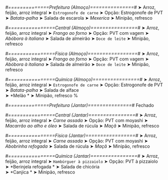
*#==============Prefeitura (Almoço)===============#*
➤ Arroz, feijão, arroz integral
➤ `Estrogonofe de carne`
➤ Opção: Estrogonofe de PVT
➤ *Batata-palha*
➤ Salada de escarola
➤ *Mexerica*
➤ Minipão, refresco

*#================Central (Almoço)================#*
➤ Arroz, feijão, arroz integral
➤ *Frango ao forno*
➤ Opção: PVT com vagem
➤ *Abóbora à italiana*
➤ Salada de almeirão
➤ `Doce de leite`
➤ Minipão, refresco

*#================Física (Almoço)=================#*
➤ Arroz, feijão, arroz integral
➤ *Frango ao forno*
➤ Opção: PVT com vagem
➤ *Abóbora à italiana*
➤ Salada de almeirão
➤ `Doce de leite`
➤ Minipão, refresco

*#================Química (Almoço)================#*
➤ Arroz, feijão, arroz integral
➤ `Estrogonofe de carne`
➤ Opção: Estrogonofe de PVT 
➤ *Batata-palha*
➤ Salada de alface  
➤ *Melão *
➤ Minipão, refresco
%

*#==============Prefeitura (Jantar)===============#*
Fechado

*#================Central (Jantar)================#*
➤ Arroz, feijão, arroz integral
➤ *Carne assada*
➤ Opção: PVT com moyashi
➤ *Macarrão ao alho e óleo*
➤ Salada de rúcula
➤ *Maçã*
➤ Minipão, refresco

*#================Física (Jantar)=================#*
➤ Arroz, feijão, arroz integral
➤ *Carne assada*
➤ Opção: PVT com moyashi
➤ *Abobrinha refogada*
➤ Salada de rúcula
➤ *Maçã*
➤ Minipão, refresco

*#================Química (Jantar)================#*
➤ Arroz, feijão, arroz integral
➤ `Hambúrguer à pizzaiolo`
➤ Opção: PVT à pizzaiolo  
➤ *Berinjela refogada *
➤ Salada de chicória  
➤ *Canjica  *
➤ Minipão, refresco
